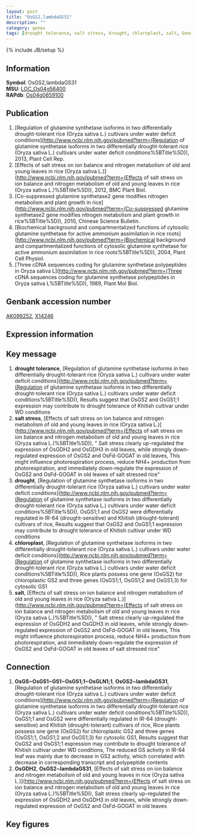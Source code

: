 ```yaml
---
layout: post
title: "OsGS2,lambdaGS31"
description: ""
category: genes
tags: [drought tolerance, salt stress, drought, chloroplast, salt, Gene]
---
```

{% include JB/setup %}

## Information
__Symbol__: OsGS2,lambdaGS31  
__MSU__: [LOC_Os04g56400](http://rice.plantbiology.msu.edu/cgi-bin/ORF_infopage.cgi?orf=LOC_Os04g56400)  
__RAPdb__: [Os04g0659100](http://rapdb.dna.affrc.go.jp/viewer/gbrowse_details/irgsp1?name=Os04g0659100)  

## Publication
1. [Regulation of glutamine synthetase isoforms in two differentially drought-tolerant rice (Oryza sativa L.) cultivars under water deficit conditions](http://www.ncbi.nlm.nih.gov/pubmed?term=(Regulation of glutamine synthetase isoforms in two differentially drought-tolerant rice (Oryza sativa L.) cultivars under water deficit conditions%5BTitle%5D)), 2013, Plant Cell Rep.
2. [Effects of salt stress on ion balance and nitrogen metabolism of old and young leaves in rice (Oryza sativa L.)](http://www.ncbi.nlm.nih.gov/pubmed?term=(Effects of salt stress on ion balance and nitrogen metabolism of old and young leaves in rice (Oryza sativa L.)%5BTitle%5D)), 2012, BMC Plant Biol.
3. [Co-suppressed glutamine synthetase2 gene modifies nitrogen metabolism and plant growth in rice](http://www.ncbi.nlm.nih.gov/pubmed?term=(Co-suppressed glutamine synthetase2 gene modifies nitrogen metabolism and plant growth in rice%5BTitle%5D)), 2010, Chinese Science Bulletin.
4. [Biochemical background and compartmentalized functions of cytosolic glutamine synthetase for active ammonium assimilation in rice roots](http://www.ncbi.nlm.nih.gov/pubmed?term=(Biochemical background and compartmentalized functions of cytosolic glutamine synthetase for active ammonium assimilation in rice roots%5BTitle%5D)), 2004, Plant Cell Physiol.
5. [Three cDNA sequences coding for glutamine synthetase polypeptides in Oryza sativa L](http://www.ncbi.nlm.nih.gov/pubmed?term=(Three cDNA sequences coding for glutamine synthetase polypeptides in Oryza sativa L%5BTitle%5D)), 1989, Plant Mol Biol.

## Genbank accession number
[AK099252](http://www.ncbi.nlm.nih.gov/nuccore/AK099252), [X14246](http://www.ncbi.nlm.nih.gov/nuccore/X14246)

## Expression information

## Key message
1. __drought tolerance__, [Regulation of glutamine synthetase isoforms in two differentially drought-tolerant rice (Oryza sativa L.) cultivars under water deficit conditions](http://www.ncbi.nlm.nih.gov/pubmed?term=(Regulation of glutamine synthetase isoforms in two differentially drought-tolerant rice (Oryza sativa L.) cultivars under water deficit conditions%5BTitle%5D)),  Results suggest that OsGS2 and OsGS1;1 expression may contribute to drought tolerance of Khitish cultivar under WD conditions
2. __salt stress__, [Effects of salt stress on ion balance and nitrogen metabolism of old and young leaves in rice (Oryza sativa L.)](http://www.ncbi.nlm.nih.gov/pubmed?term=(Effects of salt stress on ion balance and nitrogen metabolism of old and young leaves in rice (Oryza sativa L.)%5BTitle%5D)), " Salt stress clearly up-regulated the expression of OsGDH2 and OsGDH3 in old leaves, while strongly down-regulated expression of OsGS2 and OsFd-GOGAT in old leaves, This might influence photorespiration process, reduce NH4+ production from photorespiration, and immediately down-regulate the expression of OsGS2 and OsFd-GOGAT in old leaves of salt stressed rice"
3. __drought__, [Regulation of glutamine synthetase isoforms in two differentially drought-tolerant rice (Oryza sativa L.) cultivars under water deficit conditions](http://www.ncbi.nlm.nih.gov/pubmed?term=(Regulation of glutamine synthetase isoforms in two differentially drought-tolerant rice (Oryza sativa L.) cultivars under water deficit conditions%5BTitle%5D)),  OsGS1;1 and OsGS2 were differentially regulated in IR-64 (drought-sensitive) and Khitish (drought-tolerant) cultivars of rice, Results suggest that OsGS2 and OsGS1;1 expression may contribute to drought tolerance of Khitish cultivar under WD conditions
4. __chloroplast__, [Regulation of glutamine synthetase isoforms in two differentially drought-tolerant rice (Oryza sativa L.) cultivars under water deficit conditions](http://www.ncbi.nlm.nih.gov/pubmed?term=(Regulation of glutamine synthetase isoforms in two differentially drought-tolerant rice (Oryza sativa L.) cultivars under water deficit conditions%5BTitle%5D)),  Rice plants possess one gene (OsGS2) for chloroplastic GS2 and three genes (OsGS1;1, OsGS1;2 and OsGS1;3) for cytosolic GS1
5. __salt__, [Effects of salt stress on ion balance and nitrogen metabolism of old and young leaves in rice (Oryza sativa L.)](http://www.ncbi.nlm.nih.gov/pubmed?term=(Effects of salt stress on ion balance and nitrogen metabolism of old and young leaves in rice (Oryza sativa L.)%5BTitle%5D)), " Salt stress clearly up-regulated the expression of OsGDH2 and OsGDH3 in old leaves, while strongly down-regulated expression of OsGS2 and OsFd-GOGAT in old leaves, This might influence photorespiration process, reduce NH4+ production from photorespiration, and immediately down-regulate the expression of OsGS2 and OsFd-GOGAT in old leaves of salt stressed rice"

## Connection
1. __OsGS~OsGS1~GS1~OsGS1;1~OsGLN1;1__, __OsGS2~lambdaGS31__, [Regulation of glutamine synthetase isoforms in two differentially drought-tolerant rice (Oryza sativa L.) cultivars under water deficit conditions](http://www.ncbi.nlm.nih.gov/pubmed?term=(Regulation of glutamine synthetase isoforms in two differentially drought-tolerant rice (Oryza sativa L.) cultivars under water deficit conditions%5BTitle%5D)),  OsGS1;1 and OsGS2 were differentially regulated in IR-64 (drought-sensitive) and Khitish (drought-tolerant) cultivars of rice, Rice plants possess one gene (OsGS2) for chloroplastic GS2 and three genes (OsGS1;1, OsGS1;2 and OsGS1;3) for cytosolic GS1, Results suggest that OsGS2 and OsGS1;1 expression may contribute to drought tolerance of Khitish cultivar under WD conditions, The reduced GS activity in IR-64 leaf was mainly due to decrease in GS2 activity, which correlated with decrease in corresponding transcript and polypeptide contents
2. __OsGDH2__, __OsGS2~lambdaGS31__, [Effects of salt stress on ion balance and nitrogen metabolism of old and young leaves in rice (Oryza sativa L.)](http://www.ncbi.nlm.nih.gov/pubmed?term=(Effects of salt stress on ion balance and nitrogen metabolism of old and young leaves in rice (Oryza sativa L.)%5BTitle%5D)),  Salt stress clearly up-regulated the expression of OsGDH2 and OsGDH3 in old leaves, while strongly down-regulated expression of OsGS2 and OsFd-GOGAT in old leaves

## Key figures


